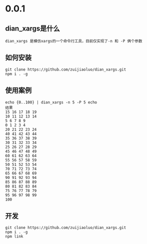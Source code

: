 # 0.0.1

## dian_xargs是什么
	dian_xargs 是模仿xargs的一个命令行工具，目前仅实现了-n 和 -P 俩个参数
## 如何安装
 	git clone https://github.com/zuijiaoluo/dian_xargs.git
	npm i . -g
## 使用案例
  	echo {0..100} | dian_xargs -n 5 -P 5 echo
  	结果
  	15 16 17 18 19
	10 11 12 13 14
	5 6 7 8 9
	0 1 2 3 4
	20 21 22 23 24
	40 41 42 43 44
	35 36 37 38 39
	30 31 32 33 34
	25 26 27 28 29
	45 46 47 48 49
	60 61 62 63 64
	55 56 57 58 59
	50 51 52 53 54
	70 71 72 73 74
	65 66 67 68 69
	90 91 92 93 94
	85 86 87 88 89
	80 81 82 83 84
	75 76 77 78 79
	95 96 97 98 99
	100
## 开发
 	git clone https://github.com/zuijiaoluo/dian_xargs.git
	npm i . -g
	npm link
